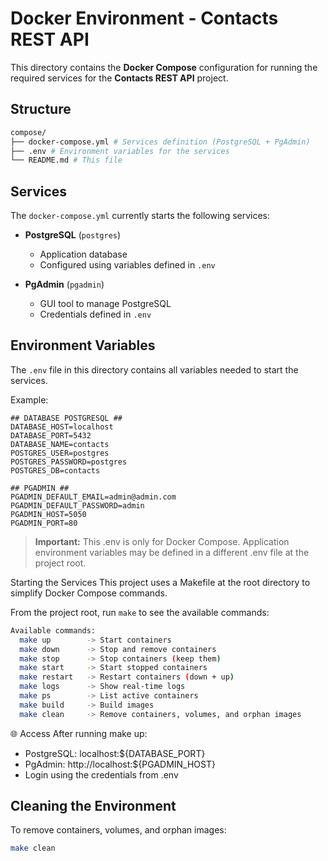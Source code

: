 # Docker Environment - Contacts REST API

This directory contains the **Docker Compose** configuration for running the required services for the **Contacts REST API** project.

## Structure

```bash
compose/
├── docker-compose.yml # Services definition (PostgreSQL + PgAdmin)
├── .env # Environment variables for the services
└── README.md # This file
```

## Services

The `docker-compose.yml` currently starts the following services:

- **PostgreSQL** (`postgres`)
  - Application database
  - Configured using variables defined in `.env`

- **PgAdmin** (`pgadmin`)
  - GUI tool to manage PostgreSQL
  - Credentials defined in `.env`

## Environment Variables

The `.env` file in this directory contains all variables needed to start the services.

Example:
```env
## DATABASE POSTGRESQL ##
DATABASE_HOST=localhost
DATABASE_PORT=5432
DATABASE_NAME=contacts
POSTGRES_USER=postgres
POSTGRES_PASSWORD=postgres
POSTGRES_DB=contacts

## PGADMIN ##
PGADMIN_DEFAULT_EMAIL=admin@admin.com
PGADMIN_DEFAULT_PASSWORD=admin
PGADMIN_HOST=5050
PGADMIN_PORT=80
```

> **Important:** This .env is only for Docker Compose.
> Application environment variables may be defined in a different .env file at the project root.

Starting the Services
This project uses a Makefile at the root directory to simplify Docker Compose commands.

From the project root, run ``make`` to see the available commands:
````bash
Available commands:
  make up        -> Start containers
  make down      -> Stop and remove containers
  make stop      -> Stop containers (keep them)
  make start     -> Start stopped containers
  make restart   -> Restart containers (down + up)
  make logs      -> Show real-time logs
  make ps        -> List active containers
  make build     -> Build images
  make clean     -> Remove containers, volumes, and orphan images
````
🌐 Access
After running make up:
- PostgreSQL: localhost:${DATABASE_PORT}
- PgAdmin: http://localhost:${PGADMIN_HOST}
- Login using the credentials from .env

## Cleaning the Environment
To remove containers, volumes, and orphan images:
````bash
make clean

````